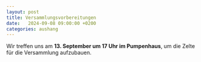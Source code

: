```yaml
---
layout: post
title: Versammlungsvorbereitungen
date:   2024-09-08 09:00:00 +0200
categories: aushang
---
```


Wir treffen uns am **13. September um 17 Uhr im Pumpenhaus**, um die Zelte für die Versammlung aufzubauen.
